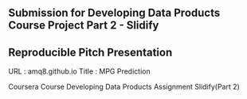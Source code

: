 ## Submission for Developing Data Products Course Project Part 2 - Slidify
## Reproducible Pitch Presentation

 URL : amq8.github.io
 Title : MPG Prediction

 Coursera Course Developing Data Products Assignment Slidify(Part 2)
